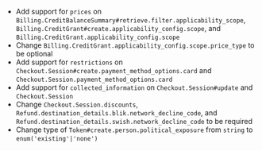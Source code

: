 * Add support for `prices` on `Billing.CreditBalanceSummary#retrieve.filter.applicability_scope`, `Billing.CreditGrant#create.applicability_config.scope`, and `Billing.CreditGrant.applicability_config.scope`
* Change `Billing.CreditGrant.applicability_config.scope.price_type` to be optional
* Add support for `restrictions` on `Checkout.Session#create.payment_method_options.card` and `Checkout.Session.payment_method_options.card`
* Add support for `collected_information` on `Checkout.Session#update` and `Checkout.Session`
* Change `Checkout.Session.discounts`, `Refund.destination_details.blik.network_decline_code`, and `Refund.destination_details.swish.network_decline_code` to be required
* Change type of `Token#create.person.political_exposure` from `string` to `enum('existing'|'none')`